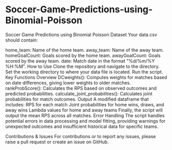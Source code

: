 # Soccer-Game-Predictions-using-Binomial-Poisson
Soccer Game Predictions using Binomial Poisson
Dataset
Your data.csv should contain:

home_team: Name of the home team.
away_team: Name of the away team.
homeGoalCount: Goals scored by the home team.
awayGoalCount: Goals scored by the away team.
date: Match date in the format "%d/%m/%Y %H:%M".
How to Use
Clone the repository and navigate to the directory.
Set the working directory to where your data file is located.
Run the script.
Key Functions Overview
DCweights(): Computes weights for matches based on date differences, giving lower weights to older matches.
rankProbScore(): Calculates the RPS based on observed outcomes and predicted probabilities.
calculate_joint_probabilities(): Calculates joint probabilities for match outcomes.
Output
A modified dataframe that includes:
RPS for each match
Joint probabilities for home wins, draws, and away wins
Lambda values for home and away teams
Finally, the script will output the mean RPS across all matches.
Error Handling
The script handles potential errors in data processing and model fitting, providing warnings for unexpected outcomes and insufficient historical data for specific teams.

Contributions & Issues
For contributions or to report any issues, please raise a pull request or create an issue on GitHub.
